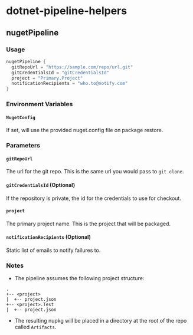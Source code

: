 # dotnet-pipeline-helpers

## nugetPipeline
### Usage
```groovy
nugetPipeline {
  gitRepoUrl = "https://sample.com/repo/url.git"
  gitCredentialsId = "gitCredentialsId"
  project = "Primary.Project"
  notificationRecipients = "who.to@notify.com"
}
```

### Environment Variables
#### `NugetConfig`
If set, will use the provided nuget.config file on package restore.

### Parameters
#### `gitRepoUrl`
The url for the git repo. This is the same url you would pass to `git clone`.

#### `gitCredentialsId` (Optional)
If the repository is private, the id for the credentials to use for checkout.

#### `project`
The primary project name. This is the project that will be packaged.

#### `notificationRecipients` (Optional)
Static list of emails to notify failures to.

### Notes
* The pipeline assumes the following project structure:
```
.
+-- <project>
|  +-- project.json
+-- <project>.Test
|  +-- project.json
```
* The resulting nupkg will be placed in a directory at the root of the repo called `Artifacts`.
